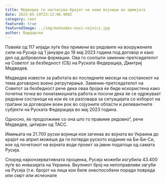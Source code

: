 ```yaml
---
title: Медведев го нагласува бројот на нови војници во армијата
date: 2023-05-19T23:12:06.990Z
category: свет
featured: true
featuredImage: ../img/medvedev-novi-vojnici.jpg
author: Вардарски
---
```

Повеќе од 117 илјади луѓе беа примени во редовите на вооружените сили на Русија од 1 јануари до 19 мај 2023 година под договор и како дел од доброволни формации. Ова го соопшти заменик-претседателот на Советот за безбедност (СБ) на Руската Федерација, Дмитриј Медведев.

Медведев извести за работата во последните месеци на состанокот на тема договорно воено регрутирање. Заменик-претседателот на Советот за безбедност рече дека оваа бројка ќе биде искористена како почетна точка во понатамошната работа и посочи дека ќе се одржуваат редовни состаноци на кои ќе се разговара за ситуацијата со изборот на граѓани за договорен воен рок во сојузните области и релевантните субјекти на Руската Федерација во мај 2023 година.

Односно, ќе продолжиме со она што го правиме редовно“, рече Медведев, цитиран од ТАСС.

Имињата на 21.700 руски војници кои загинаа во војната во Украина до крајот на април можеше да ги потврди руското издание на Би-Би-Си, кое од почетокот на војната води проект за јавни податоци од самата Русија.

Според најконзервативната проценка, Русија можеби изгубила 43.400 луѓе во инвазијата на Украина. Вкупниот број на непоправливи загуби на Русија (т.е. бројот на лица кои биле онеспособени поради повреда или смрт или исчезнале